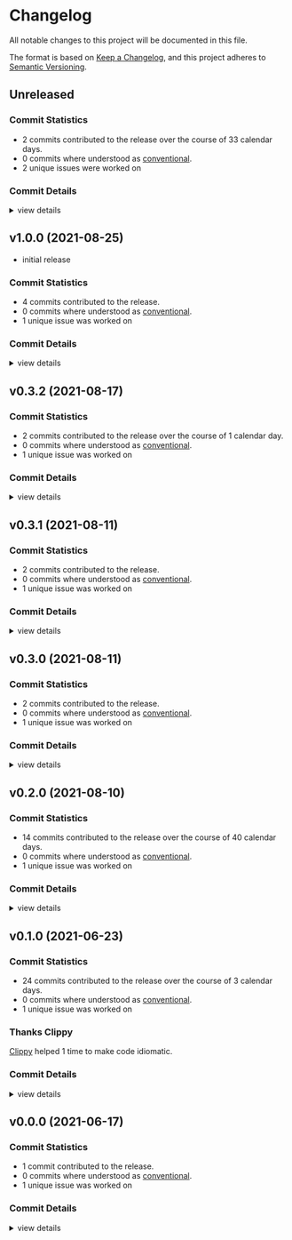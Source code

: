 # Changelog

All notable changes to this project will be documented in this file.

The format is based on [Keep a Changelog](https://keepachangelog.com/en/1.0.0/),
and this project adheres to [Semantic Versioning](https://semver.org/spec/v2.0.0.html).

## Unreleased

### Commit Statistics

<csr-read-only-do-not-edit/>

 - 2 commits contributed to the release over the course of 33 calendar days.
 - 0 commits where understood as [conventional](https://www.conventionalcommits.org).
 - 2 unique issues were worked on

### Commit Details

<csr-read-only-do-not-edit/>

<details><summary>view details</summary>

 * **#198**
    - Fixup remaining changelogs… (0ac488a)
 * **Uncategorized**
    - Merge pull request #172 from mellowagain/main (61aebbf)
</details>

## v1.0.0 (2021-08-25)

- initial release

### Commit Statistics

<csr-read-only-do-not-edit/>

 - 4 commits contributed to the release.
 - 0 commits where understood as [conventional](https://www.conventionalcommits.org).
 - 1 unique issue was worked on

### Commit Details

<csr-read-only-do-not-edit/>

<details><summary>view details</summary>

 * **Uncategorized**
    - Release git-lock v1.0.0 (f38f72c)
    - Release git-tempfile v1.0.0 (1238535)
    - [stability #171] prepare git-lock and git-tempfile release (3a1cf4d)
    - [stability #171] Prime git-tempfile and git-lock for release (01278fe)
</details>

## v0.3.2 (2021-08-17)

### Commit Statistics

<csr-read-only-do-not-edit/>

 - 2 commits contributed to the release over the course of 1 calendar day.
 - 0 commits where understood as [conventional](https://www.conventionalcommits.org).
 - 1 unique issue was worked on

### Commit Details

<csr-read-only-do-not-edit/>

<details><summary>view details</summary>

 * **Uncategorized**
    - Release git-lock v0.3.2 (a5ea2e7)
    - Apply nightly rustfmt rules. (5e0edba)
</details>

## v0.3.1 (2021-08-11)

### Commit Statistics

<csr-read-only-do-not-edit/>

 - 2 commits contributed to the release.
 - 0 commits where understood as [conventional](https://www.conventionalcommits.org).
 - 1 unique issue was worked on

### Commit Details

<csr-read-only-do-not-edit/>

<details><summary>view details</summary>

 * **Uncategorized**
    - (cargo-release) version 0.3.1 (168f5a0)
    - [lock #154] add io impls for `File` (be62a8b)
</details>

## v0.3.0 (2021-08-11)

### Commit Statistics

<csr-read-only-do-not-edit/>

 - 2 commits contributed to the release.
 - 0 commits where understood as [conventional](https://www.conventionalcommits.org).
 - 1 unique issue was worked on

### Commit Details

<csr-read-only-do-not-edit/>

<details><summary>view details</summary>

 * **Uncategorized**
    - (cargo-release) version 0.3.0 (263088b)
    - (cargo-release) version 0.6.0 (d58f37e)
</details>

## v0.2.0 (2021-08-10)

### Commit Statistics

<csr-read-only-do-not-edit/>

 - 14 commits contributed to the release over the course of 40 calendar days.
 - 0 commits where understood as [conventional](https://www.conventionalcommits.org).
 - 1 unique issue was worked on

### Commit Details

<csr-read-only-do-not-edit/>

<details><summary>view details</summary>

 * **Uncategorized**
    - (cargo-release) version 0.2.0 (20d8e27)
    - (cargo-release) version 0.5.0 (0e11e98)
    - Bump fastrand from 1.4.1 to 1.5.0 (b138b43)
    - [ref] fix docs (536555d)
    - [ref] fix build (b4dcdfc)
    - [lock] support recoverable commits (b2217e7)
    - [lock] refactor (48861b2)
    - [lock] FAIL: trying to make peristence recoverable… (1fcdd1e)
    - [ref] try fix windows, once again (95e74dd)
    - [lock] access to the locked resource path (797bafa)
    - [lock] allow accessing the lock file path more easily (b808b00)
    - [lock] Fix handling of .lock extension on files without extension (64ac60d)
    - [lock] close file lock and commit markers (f700821)
    - [lock] Marker commit with runtime check for protection (b747814)
</details>

## v0.1.0 (2021-06-23)

### Commit Statistics

<csr-read-only-do-not-edit/>

 - 24 commits contributed to the release over the course of 3 calendar days.
 - 0 commits where understood as [conventional](https://www.conventionalcommits.org).
 - 1 unique issue was worked on

### Thanks Clippy

<csr-read-only-do-not-edit/>

[Clippy](https://github.com/rust-lang/rust-clippy) helped 1 time to make code idiomatic. 

### Commit Details

<csr-read-only-do-not-edit/>

<details><summary>view details</summary>

 * **Uncategorized**
    - (cargo-release) version 0.1.0 (60d48b0)
    - (cargo-release) version 0.4.0 (4512798)
    - [lock] capture amount of attempts taken when obtaining a lock (7fafa3e)
    - [lock] validate error message when waiting for some tim (34d3c5a)
    - [lock] the first test for lock failure (immediate mode) (2d67a0e)
    - [lock] add [must_use = "reason"] attribute where it matters (813c46b)
    - thanks clippy (29782e8)
    - [lock] lock acquire with backoff, but without test for now (bb2ba81)
    - [lock] prevent flakyness due to rounding or something (6f8fbcc)
    - [lock] refactor (ddc2170)
    - [lock] remaining test for everything proper exponential backoff needs (368d994)
    - [lock] support for randomization (220eb99)
    - [lock] better overshoot test for exponential backoff (62c17d8)
    - [lock] a sketch of exponential backoff, without rnadomization (55670b4)
    - [lock] refactor, remaining docs (956e69f)
    - [lock] tests green (3706b26)
    - [lock] creation of lockfiles, with immediate failure mode (fda7da8)
    - [lock] first tests and a lot of refactoring (3c34194)
    - [lock] even more sketched out API (0dc88c9)
    - [lock] refactor; Marker is definitely not necessary… (6af84c9)
    - [lock] test what happens if multiple tempfiles are created (17942c7)
    - [lock] sketch API (f0e1427)
    - (cargo-release) version 0.3.0 (92f3a83)
    - (cargo-release) version 0.2.0 (7c2eb36)
</details>

## v0.0.0 (2021-06-17)

### Commit Statistics

<csr-read-only-do-not-edit/>

 - 1 commit contributed to the release.
 - 0 commits where understood as [conventional](https://www.conventionalcommits.org).
 - 1 unique issue was worked on

### Commit Details

<csr-read-only-do-not-edit/>

<details><summary>view details</summary>

 * **Uncategorized**
    - [lock] frame for git-lock crate (e6bc87d)
</details>

